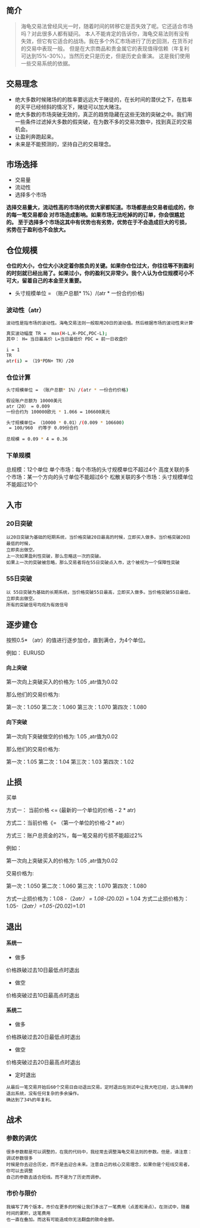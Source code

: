 


## 简介

> 海龟交易法曾经风光一时，随着时间的转移它是否失效了呢。它还适合市场吗？对此很多人都有疑问。 本人不能肯定的告诉你，海龟交易法则有没有失效，但它有它适合的战场。我在多个外汇市场进行了历史回测，在货币对的交易中表现一般。
> 但是在大宗商品和贵金属它的表现值得信赖（年复利可达到15%-30%）。当然历史只是历史，但是历史会重演。 这是我们使用一些交易系统的依据。


## 交易理念

+ 绝大多数时候赌场的的胜率要远远大于赌徒的，在长时间的潜伏之下，在胜率的天平已经倾斜的情况下，赌徒可以加大赌注。
+ 绝大多数的市场突破无效的，真正的趋势隐藏在这些无效的突破之中。我们用一些条件过滤掉大多数的假突破，在为数不多的交易次数中，找到真正的交易机会。
+ 让盈利奔跑起来。
+ 未来是不能预测的，坚持自己的交易理念。


## 市场选择

+ 交易量
+ 流动性
+ 选择多个市场

**选择交易量大，流动性高的市场的优势大家都知道。市场都是由交易者组成的，你的每一笔交易都会
对市场造成影响。如果市场无法吃掉的的订单，你会很尴尬的。
至于选择多个市场这其中有优势也有劣势，优势在于不会造成巨大的亏损，劣势在于盈利也不会放大。**


## 仓位规模

**仓位的大小，仓位大小决定着你胜负的关键。如果你仓位过大，你往往等不到盈利的时刻就已经出局了。如果过小，你的盈利又非常少。我个人认为仓位规模可小不可大，留着自己的本金至关重要。**

+ 头寸规模单位 = （账户总额* 1%）/(atr * 一份合约价格)


### 波动性（atr）

```bash
波动性是指市场的波动性。海龟交易法则一般取用20日的波动值。然后根据市场的波动性来计算仓位的大小。

真实波动幅度 TR =  max(H-L,H-PDC,PDC-L);
其中： H= 当日最高价 L=当日最低价 PDC = 前一日收盘价 

i = 1
TR
atr(i) = （19*PDN+ TR）/20
```

### 仓位计算

```bash
头寸规模单位 = （账户总额* 1%）/(atr * 一份合约价格)

假设账户总额为 10000美元
atr（20） = 0.009
一份合约为 100000欧元 * 1.066 = 106600美元

头寸规模单位= （10000 * 0.01）/(0.009 * 106600)
 = 100/960  约等于 0.09份合约 
 
总规模 = 0.09 * 4 = 0.36 

```
### 下单规模

总规模：12个单位
单个市场：每个市场的头寸规模单位不超过4个
高度关联的多个市场：某一个方向的头寸单位不能超过6个
松散关联的多个市场：头寸规模单位不能超过10个


## 入市

### 20日突破


```
以20日突破为基础的短期系统，当价格突破20日最高的时候，立即买入做多。当价格突破20日最低的时候，
立即卖出做空。
上一次如果盈利性突破，那么忽略这一次的突破。
如果上一次的突破被忽略，那么交易者将在55日突破点入市，这个被视为一个保障性突破
```

### 55日突破

```
以 55日突破为基础的长期系统，当价格突破55日最高，立即买入做多。当价格突破55日最低，立即卖出做空。
所有的突破信号均视为有效信号
```

## 逐步建仓

按照0.5* （atr）的值进行逐步加仓，直到满仓，为4个单位。

例如： EURUSD

#### 向上突破

第一次向上突破买入的价格为: 1.05 ,atr值为0.02

那么他们的交易价格为: 

第一次：1.050
第二次：1.060
第三次：1.070
第四次：1.080

#### 向下突破

第一次向下突破做空的价格为: 1.05 ,atr值为0.02

那么他们的交易价格为: 

第一次：1.05
第二次：1.04
第三次：1.03
第四次：1.02


## 止损

买单 
 
 方式一： 当前价格 <= (最新的一个单位的价格 - 2 * atr)
 
 方式二：当前价格《= （第一个单位的价格-2 * atr）

 方式三：账户总资金的2%，每一笔交易的亏损不能超过2%


例如：

第一次向上突破买入的价格为: 1.05 ,atr值为0.02

交易价格为: 

第一次：1.050
第二次：1.060
第三次：1.070
第四次：1.080

方式一止损价格为：1.08 -（2*atr） = 1.08-(2*0.02) = 1.04
方式二止损价格为：1.05-（2*atr）=1.05-(2*0.02)=1.01

## 退出

#### 系统一

+ 做多

价格跌破过去10日最低点时退出

+ 做空

价格突破过去10日最高点时退出


#### 系统二 

+ 做多

价格跌破过去20日最低点时退出

+ 做空

价格突破过去20日最高点时退出


+ 定时退出

```
从最后一笔交易开始后60个交易日自动退出交易。定时退出在测试中让我大吃已经，这么简单的退出系统，没有任何复杂的多余操作。
确达到了34%的年复利。
```



## 战术

### 参数的调优

```
很多参数都是可以调整的，在我的代码中，我经常去调整海龟交易法则的参数。但是，请注意：调试参数很多
时候是你去迎合历史，而不是去迎合未来。注意自己的核心交易理念，如果你是个短线交易者，你可以去调整
自己的参数去适合短线。而不是为了历史而调参。
```

### 市价与限价

```
我编写了两个版本，市价在更多的时候让我们多出了一笔费用（点差和滑点）。在测试中，随着时间的累积，这笔费用
也一直在叠加。而这有可能造成你无法翻盘的致命金额。
```
